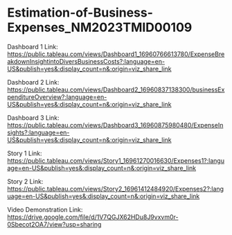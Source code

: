 # Estimation-of-Business-Expenses_NM2023TMID00109

Dashboard 1 Link: https://public.tableau.com/views/Dashboard1_16960766613780/ExpenseBreakdownInsightintoDiversBusinessCosts?:language=en-US&publish=yes&:display_count=n&:origin=viz_share_link

Dashboard 2 Link: https://public.tableau.com/views/Dashboard2_16960837138300/businessExpenditureOverview?:language=en-US&publish=yes&:display_count=n&:origin=viz_share_link

Dashboard 3 Link: https://public.tableau.com/views/Dashboard3_16960875980480/ExpenseInsights?:language=en-US&publish=yes&:display_count=n&:origin=viz_share_link

Story 1 Link: https://public.tableau.com/views/Story1_16961270016630/Expenses1?:language=en-US&publish=yes&:display_count=n&:origin=viz_share_link

Story 2 Link: https://public.tableau.com/views/Story2_16961412484920/Expenses2?:language=en-US&publish=yes&:display_count=n&:origin=viz_share_link

Video Demonstration Link: https://drive.google.com/file/d/1V7QGJX62HDu8J9vxvm0r-0Sbecot2OA7/view?usp=sharing
